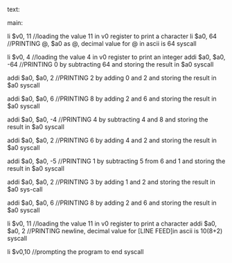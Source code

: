 text:

main:

li $v0, 11        //loading the value 11 in v0 register to print a character
li $a0, 64              //PRINTING @, $a0 as @, decimal value for @ in ascii is 64
syscall

li $v0, 4        //loading the value 4 in v0 register to print an integer
addi $a0, $a0, -64       //PRINTING 0 by subtracting 64 and storing the result in $a0
syscall

addi $a0, $a0, 2      //PRINTING 2 by adding 0 and 2 and storing the result in $a0
syscall

addi $a0, $a0, 6       //PRINTING 8 by adding 2 and 6 and storing the result in $a0
syscall

addi $a0, $a0, -4      //PRINTING 4 by subtracting 4 and 8 and storing the result in $a0
syscall

addi $a0, $a0, 2       //PRINTING 6 by adding 4 and 2 and storing the result in $a0
syscall

addi $a0, $a0, -5    //PRINTING 1 by subtracting 5 from 6 and 1 and storing the result in $a0
syscall

addi $a0, $a0, 2      //PRINTING 3 by adding 1 and 2 and storing the result in $a0
sys-call

addi $a0, $a0, 6      //PRINTING 8 by adding 2 and 6 and storing the result in $a0
syscall

li $v0, 11        //loading the value 11 in v0 register to print a character
addi $a0, $a0, 2      //PRINTING newline, decimal value for [LINE FEED]in ascii is 10(8+2)
syscall




li $v0,10        //prompting the program to end
syscall
